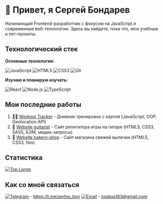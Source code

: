 # 👋 Привет, я Сергей Бондарев 

Начинающий Frontend-разработчик с фокусом на JavaScript и современные веб-технологии. Здесь вы найдете, пока что, мои учебные и пет-проекты.

## Технологический стек

**Основные технологии:**  

![JavaScript](https://img.shields.io/badge/-JavaScript-F7DF1E?logo=javascript&logoColor=black)
![HTML5](https://img.shields.io/badge/-HTML5-E34F26?logo=html5&logoColor=white)
![CSS3](https://img.shields.io/badge/-CSS3-1572B6?logo=css3&logoColor=white)
![Git](https://img.shields.io/badge/-Git-F05032?logo=git&logoColor=white)

**Изучаю и планирую изучать:** 

![React](https://img.shields.io/badge/-React-61DAFB?logo=react&logoColor=black)
![Node.js](https://img.shields.io/badge/-Node.js-339933?logo=node.js&logoColor=white)
![TypeScript](https://img.shields.io/badge/-TypeScript-3178C6?logo=typescript&logoColor=white)

## Мои последние работы

1. 🏃‍♂️ [Workout Tracker](https://github.com/SerhioBonderas/workout-diary-app) - Дневник тренировок с картой (JavaScript, OOP, Geolocation API)
2. 🎸 [Website guitarist](https://github.com/SerhioBonderas/website-instructor-of-giutar) - Сайт репититора игры на гитаре (HTML5, CSS3, SASS, БЭМ, медиа-запросы)
3. 🥐 [Website bakery-shop](https://github.com/SerhioBonderas/website-bakery-shop) - Сайт магазина свежей выпечки (HTML5, CSS3, flex)

## Статистика

[![Top Langs](https://github-readme-stats.vercel.app/api/top-langs/?username=SerhioBonderas&layout=compact&theme=radical)](https://github.com/anuraghazra/github-readme-stats)

## Как со мной связаться

[![Telegram](https://img.shields.io/badge/-Telegram-26A5E4?logo=telegram&logoColor=white)](https://t.me/serhio_bon) - https://t.me/serhio_bon
[![Email](https://img.shields.io/badge/-Email-D14836?logo=gmail&logoColor=white)](mailto:bssbss163@gmail.com) - bssbss163@gmail.com


